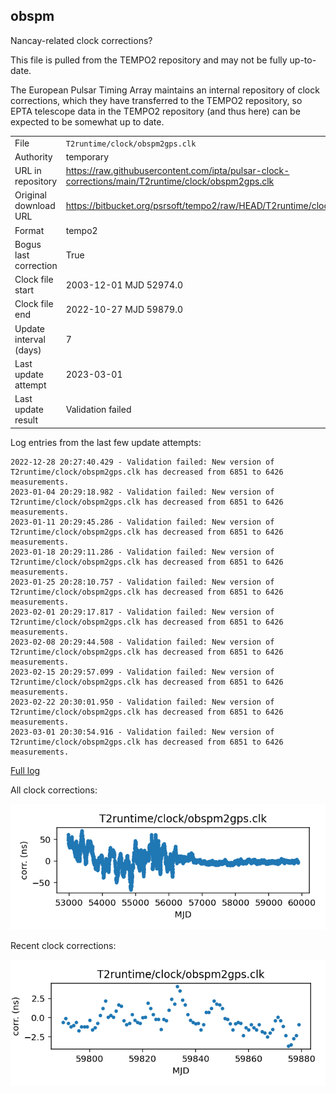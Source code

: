 
## obspm

Nancay-related clock corrections?

This file is pulled from the TEMPO2 repository and may not be fully
up-to-date.

The European Pulsar Timing Array maintains an internal repository
of clock corrections, which they have transferred to the TEMPO2
repository, so  EPTA telescope data in the TEMPO2 repository (and
thus here) can be expected to be somewhat up to date.

|     |     |
|:--- |:--- |
| File | `T2runtime/clock/obspm2gps.clk` |
| Authority | temporary |
| URL in repository | <https://raw.githubusercontent.com/ipta/pulsar-clock-corrections/main/T2runtime/clock/obspm2gps.clk> |
| Original download URL | <https://bitbucket.org/psrsoft/tempo2/raw/HEAD/T2runtime/clock/obspm2gps.clk> |
| Format | tempo2 |
| Bogus last correction | True |
| Clock file start | 2003-12-01 MJD 52974.0 |
| Clock file end | 2022-10-27 MJD 59879.0 |
| Update interval (days) | 7 |
| Last update attempt | 2023-03-01 |
| Last update result | Validation failed |

Log entries from the last few update attempts:
```
2022-12-28 20:27:40.429 - Validation failed: New version of T2runtime/clock/obspm2gps.clk has decreased from 6851 to 6426 measurements.
2023-01-04 20:29:18.982 - Validation failed: New version of T2runtime/clock/obspm2gps.clk has decreased from 6851 to 6426 measurements.
2023-01-11 20:29:45.286 - Validation failed: New version of T2runtime/clock/obspm2gps.clk has decreased from 6851 to 6426 measurements.
2023-01-18 20:29:11.286 - Validation failed: New version of T2runtime/clock/obspm2gps.clk has decreased from 6851 to 6426 measurements.
2023-01-25 20:28:10.757 - Validation failed: New version of T2runtime/clock/obspm2gps.clk has decreased from 6851 to 6426 measurements.
2023-02-01 20:29:17.817 - Validation failed: New version of T2runtime/clock/obspm2gps.clk has decreased from 6851 to 6426 measurements.
2023-02-08 20:29:44.508 - Validation failed: New version of T2runtime/clock/obspm2gps.clk has decreased from 6851 to 6426 measurements.
2023-02-15 20:29:57.099 - Validation failed: New version of T2runtime/clock/obspm2gps.clk has decreased from 6851 to 6426 measurements.
2023-02-22 20:30:01.950 - Validation failed: New version of T2runtime/clock/obspm2gps.clk has decreased from 6851 to 6426 measurements.
2023-03-01 20:30:54.916 - Validation failed: New version of T2runtime/clock/obspm2gps.clk has decreased from 6851 to 6426 measurements.
```
[Full log](https://raw.githubusercontent.com/ipta/pulsar-clock-corrections/main/log/T2runtime/clock/obspm2gps.clk.log)


All clock corrections:

![plot of all clock corrections](obspm2gps.clk.png "All corrections")

Recent clock corrections:

![plot of recent clock corrections](obspm2gps.clk.short.png "Recent corrections")

